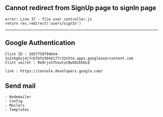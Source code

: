 ## Cannot  redirect from SignUp page to signIn page
    error: Line 37 - file user_controller.js
    return res.redirect('users/signIn')
_________________________________________________________

## Google Authentication
    Clint ID : 1037759794694-1n2shghoj4j7cbfbfo5044177r32n5te.apps.googleusercontent.com
    Clint secret : Re9rjvS7hxutzC0wX02khDLQ

    link : https://console.developers.google.com/

## Send mail
    - Nodemailer
    - Config
    - Mailers
    - Templates